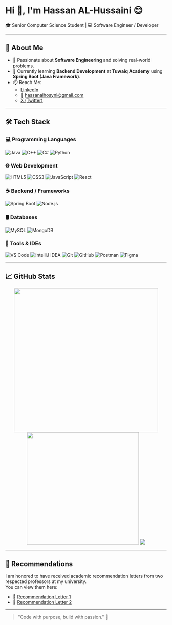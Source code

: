 # Hi 👋, I'm Hassan AL-Hussaini 😊  
🎓 Senior Computer Science Student | 💻 Software Engineer / Developer

---

## 🚀 About Me
- 👀 Passionate about **Software Engineering** and solving real-world problems.  
- 🌱 Currently learning **Backend Development** at **Tuwaiq Academy** using **Spring Boot (Java Framework)**.  
- 📫 Reach Me:
  - [LinkedIn](https://www.linkedin.com/in/hassan-al-hussaini-932aa02b5/)
  - 📧 hassanalhosyni@gmail.com
  - [X (Twitter)](https://twitter.com/Hassan0Blooming)

---

## 🛠️ Tech Stack

### 💻 Programming Languages  
![Java](https://img.shields.io/badge/Java-ED8B00?style=for-the-badge&logo=java&logoColor=white)
![C++](https://img.shields.io/badge/C++-00599C?style=for-the-badge&logo=c%2B%2B&logoColor=white)
![C#](https://img.shields.io/badge/C%23-512BD4?style=for-the-badge&logo=csharp&logoColor=white)
![Python](https://img.shields.io/badge/Python-3776AB?style=for-the-badge&logo=python&logoColor=white)

### 🌐 Web Development  
![HTML5](https://img.shields.io/badge/HTML5-E34F26?style=for-the-badge&logo=html5&logoColor=white)
![CSS3](https://img.shields.io/badge/CSS3-1572B6?style=for-the-badge&logo=css3&logoColor=white)
![JavaScript](https://img.shields.io/badge/JavaScript-F7DF1E?style=for-the-badge&logo=javascript&logoColor=black)
![React](https://img.shields.io/badge/React-20232A?style=for-the-badge&logo=react&logoColor=61DAFB)

### ☕ Backend / Frameworks  
![Spring Boot](https://img.shields.io/badge/Spring%20Boot-6DB33F?style=for-the-badge&logo=spring-boot&logoColor=white)
![Node.js](https://img.shields.io/badge/Node.js-339933?style=for-the-badge&logo=nodedotjs&logoColor=white)

### 🛢️ Databases  
![MySQL](https://img.shields.io/badge/MySQL-00758F?style=for-the-badge&logo=mysql&logoColor=white)
![MongoDB](https://img.shields.io/badge/MongoDB-4EA94B?style=for-the-badge&logo=mongodb&logoColor=white)

### 🧰 Tools & IDEs  
![VS Code](https://img.shields.io/badge/VSCode-007ACC?style=for-the-badge&logo=visual-studio-code&logoColor=white)
![IntelliJ IDEA](https://img.shields.io/badge/IntelliJ%20IDEA-000000?style=for-the-badge&logo=intellij-idea&logoColor=white)
![Git](https://img.shields.io/badge/Git-F05032?style=for-the-badge&logo=git&logoColor=white)
![GitHub](https://img.shields.io/badge/GitHub-181717?style=for-the-badge&logo=github&logoColor=white)
![Postman](https://img.shields.io/badge/Postman-FF6C37?style=for-the-badge&logo=postman&logoColor=white)
![Figma](https://img.shields.io/badge/Figma-F24E1E?style=for-the-badge&logo=figma&logoColor=white)

---

## 📈 GitHub Stats  
<p align="center">
  <img src="https://github-readme-stats.vercel.app/api?username=HassanAL-Hussaini&show_icons=true&theme=tokyonight" width="450"/>
  <img src="https://github-readme-stats.vercel.app/api/top-langs/?username=HassanAL-Hussaini&layout=compact&theme=tokyonight" width="350"/>
  
  <img src="https://github-readme-streak-stats.herokuapp.com?user=HassanAL-Hussaini&theme=tokyonight&hide_border=true"/>
  

</p>

---
## 📝 Recommendations

I am honored to have received academic recommendation letters from two respected professors at my university.  
You can view them here:

- 📄 [Recommendation Letter 1](https://github.com/Blooming0/Blooming0/blob/main/Hassan%20-%20Recommendation(Dr.%20Abdulhakim).pdf)
- 📄 [Recommendation Letter 2](https://github.com/Blooming0/Blooming0/blob/main/Recom_hassan(Dr.Omar%20Al_Hazmi).pdf)
---

> "Code with purpose, build with passion." 💙
